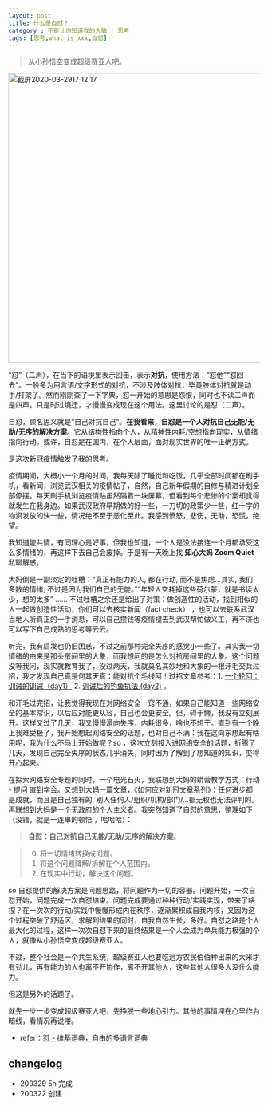 ```yaml
---
layout: post
title: 什么是自怼？
category : 不能让你知道我的大脑 | 思考
tags: [思考,what_is_xxx,自怼]
---
```


> 从小孙悟空变成超级赛亚人吧。

<img width="581" alt="截屏2020-03-2917 12 17" src="https://user-images.githubusercontent.com/20737239/77845304-718e8500-71e0-11ea-9ee5-ed896bea5daa.png">

“怼”（二声），在当下的语境里表示回击，表示**对抗**，使用方法：“怼他”“怼回去”。一般多为用言语/文字形式的对抗，不涉及肢体对抗，毕竟肢体对抗就是动手/打架了。然而刚刚查了一下字典，怼一开始的意思是怨恨，同时也不读二声而是四声。只是时过境迁，才慢慢变成现在这个用法。这里讨论的是怼（二声）。

自怼，顾名思义就是“自己对抗自己”。**在我看来，自怼是一个人对抗自己无能/无助/无序的解决方案**。它从结构性指向个人，从精神性内耗/空想指向现实，从情绪指向行动。或许，自怼是在国内，在个人层面，面对现实世界的唯一正确方式。

是这次新冠疫情触发了我的思考。

疫情期间，大概小一个月的时间，我每天除了睡觉和吃饭，几乎全部时间都在刷手机，看新闻，浏览武汉相关的疫情帖子，自然，自己新年假期的自修与精进计划全部停摆。每天刷手机浏览疫情贴虽然隔着一块屏幕，但看到每个悲惨的个案却觉得就发生在我身边。如果武汉政府早期做的好一些，一刀切的政策少一些，红十字的物资发放的快一些，情况绝不至于恶化至此。我感到愤怒，悲伤，无助，恐慌，绝望。

我知道能共情，有同理心是好事，但我也知道，一个人是没法接连一个月都承受这么多情绪的，再这样下去自己会废掉。于是有一天晚上找 **知心大妈 Zoom Quiet** 私聊解惑。

大妈倒是一副淡定的吐槽：“真正有能力的人, 都在行动, 而不是焦虑…其实, 我们多数的情绪, 不过是因为我们自己的无能。”“年轻人空耗掉这些荷尔蒙，就是书读太少，想的太多” ...... 不过吐槽之余还是给出了对策：做创造性的活动，找到相似的人一起做创造性活动，你们可以去核实新闻（fact check） ，也可以去联系武汉当地人听真正的一手消息，可以自己攒钱等疫情褪去到武汉帮忙做义工，再不济也可以写下自己成熟的思考等云云。

听完，我有启发也仍旧困惑，不过之前那种完全失序的感觉小一些了。其实我一切情绪的由来是那头房间里的大象，而我想问的是怎么对抗房间里的大象。这个问题没等我问，现实就教育我了，没过两天，我就莫名其妙地和大象的一根汗毛交兵过招，我才发现自己真是何其天真：能对抗个毛线阿！过招文章参考：1. [一个轮回：训诫的训诫（day1）](http://www.huyuning.com/2019-ncov/2020/02/13/admonish&admonish/) 2. [训诫后的钓鱼执法 (day2)](http://www.huyuning.com/2019-ncov/2020/02/14/entrapment-operation/) 。

和汗毛过完招，让我觉得我现在对网络安全一窍不通，如果自己能知道一些网络安全的基本常识，以后应对能更从容，自己也会更安全。但，碍于懒，我没有立刻展开。这样又过了几天，我又慢慢滑向失序，内耗很多，啥也不想干。直到有一个晚上我难受极了，我开始想起网络安全的话题，也对自己不满：我在这向东想起有啥用呢，我为什么不马上开始做呢？so ，这次立刻投入进网络安全的话题，折腾了几天，发现自己完全失序的状态几乎消失，同时因为了解到了想知道的知识，变得开心起来。

在探索网络安全专题的同时，一个电光石火，我联想到大妈的蟒营教学方式：行动 - 提问 直到学会。又想到大妈一篇文章，《如何应对新冠文章系列》：任何进步都是成就，而且是自己独有的, 别人任何人/组织/机构/部门/...都无权也无法评判的。再联想到大妈是一个无政府的个人主义者。我突然知道了自怼的意思，整理如下（没错，就是一连串的顿悟 ，哈哈哈）：

> **自怼：自己对抗自己无能/无助/无序的解决方案**。

> 0. 将一切情绪转换成问题。
> 1. 将这个问题降解/拆解在个人范围内。
> 2. 在现实中行动，解决这个问题。

so 自怼提供的解决方案是问题思路，将问题作为一切的容器。问题开始，一次自怼开始，问题完成一次自怼结束。问题完成要通过种种行动/实践实现，带来了啥捏？在一次次的行动/实践中慢慢形成内在秩序，逐渐累积成自我内核，又因为这个过程突破了舒适区，求解到结果的同时，自我自然生长，多好。自怼之路是个人最大化的过程，这样一次次自怼下来的最终结果是一个人会成为单兵能力极强的个人，就像从小孙悟空变成超级赛亚人。

不过，整个社会是一个共生系统，超级赛亚人也要吃远方农民伯伯种出来的大米才有劲儿，再有能力的人也离不开协作，离不开其他人，这些其他人很多人没什么能力。

但这是另外的话题了。

就先一步一步变成超级赛亚人吧，先挣脱一些地心引力。其他的事情埋在心里作为暗线，看情况再说喽。


- refer：[怼 - 维基词典，自由的多语言词典](https://zh.m.wiktionary.org/zh-hans/%E6%80%BC)

## changelog
- 200329 5h 完成
- 200322 创建
